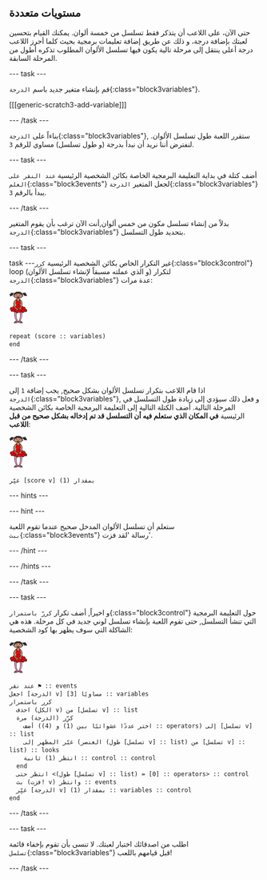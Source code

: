 ## مستويات متعددة

حتى الآن، على اللاعب أن يتذكر فقط تسلسل من خمسة ألوان. يمكنك القيام بتحسين لعبتك بإضافة درجة، و ذلك عن طريق إضافة تعليمات برمجية بحيث كلما أحرز اللاعب درجة أعلى ينتقل إلى مرحلة تالية يكون فيها تسلسل الألوان المطلوب تذكره أطول من المرحلة السابقة.

--- task ---

قم بإنشاء متغير جديد باسم `الدرجة`{:class="block3variables"}.

[[[generic-scratch3-add-variable]]]

--- /task ---

بناءاً على `الدرجة`{:class="block3variables"}, ستقرر اللعبة طول تسلسل الألوان. لنفترض أننا نريد أن نبدأ بدرجة (و طول تسلسل) مساوي للرقم `3`.

--- task ---

أضف كتلة في بداية التعليمة البرمجية الخاصة بكائن الشخصية الرئيسية `عند النقر على العلم`{:class="block3events"} لجعل المتغير `الدرجة`{:class="block3variables"} يبدأ بالرقم `3`.

--- /task ---

بدلاً من إنشاء تسلسل مكون من خمس ألوان,أنت الآن ترغب بأن يقوم المتغير `الدرجة`{:class="block3variables"} بتحديد طول التسلسل.

--- task ---

task ---غير التكرار الخاص بكائن الشخصية الرئيسية `كرر`{:class="block3control"} loop (و الذي عملته مسبقاً لإنشاء تسلسل الألوان) لتكرار `الدرجة`{:class="block3variables"} عدة مرات:

![كائن](images/ballerina.png)

```blocks3
repeat (score :: variables)
end
```

--- /task ---

--- task ---

اذا قام اللاعب بتكرار تسلسل الألوان بشكل صحيح, يجب إضافة `1` إلى `الدرجة`{:class="block3variables"}, و فعل ذلك سيؤدي إلى زيادة طول التسلسل في المرحلة التالية. أضف الكتلة التالية إلى التعليمة البرمجية الخاصة بكائن الشخصية الرئيسية **في المكان الذي ستعلم فيه أن التسلسل قد تم إدخاله بشكل صحيح من قبل اللاعب**:

![كائن](images/ballerina.png)

```blocks3
غيِّر [score v] بمقدار (1)
```

--- hints ---


--- hint ---

ستعلم أن تسلسل الألوان المدخل صحيح عندما تقوم اللعبة `ببث`{:class="block3events"} رسالة 'لقد فزت'.

--- /hint ---

--- /hints ---

--- /task ---

--- task ---

و اخيراً, أضف تكرار `كررّ باستمرار`{:class="block3control"} حول التعليمة البرمجية التي تنشأ التسلسل, حتى تقوم اللعبة بإنشاء تسلسل لوني جديد في كل مرحلة. هذه هي الشاكلة التي سوف يظهر بها كود الشخصية:

![راقصة البالية](images/ballerina.png)

```blocks3
عند نقر ⚑ :: events
اجعل [الدرجة v] مساويًا [3] :: variables
كرر باستمرار 
  احذف (الكل v) من [تسلسل v] :: list
  كرِّر (الدرجة) مرة 
    أضف (اختر عددًا عشوائيًا بين (1) و (4) :: operators) إلى [تسلسل v] :: list
    غيّر المظهر إلى (العنصر (طول [تسلسل v] :: list) من [تسلسل v] :: list) :: looks
    انتظر (1) ثانية :: control :: control
  end
  انتظر حتى <(طول [تسلسل v] :: list) = [0] :: operators> :: control
  بث (فزت! v) وانتظر :: events
  غيِّر [الدرجة v] بمقدار (1) :: variables :: control
end
```

--- /task ---

--- task ---

اطلب من اصدقائك اختبار لعبتك. لا تنسى بأن تقوم بإخفاء قائمة `تسلسل`{:class="block3variables"} قبل قيامهم باللعب!

--- /task ---